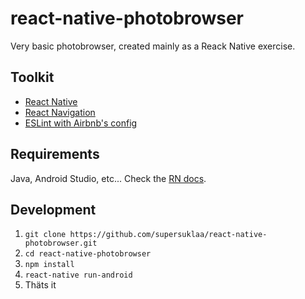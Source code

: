 # react-native-photobrowser

Very basic photobrowser, created mainly as a Reack Native exercise.

## Toolkit

* [React Native](https://facebook.github.io/react-native)
* [React Navigation](https://reactnavigation.org/)
* [ESLint with Airbnb's config](https://github.com/airbnb/javascript)

## Requirements

Java, Android Studio, etc... Check the [RN docs](https://facebook.github.io/react-native/docs/getting-started).

## Development

1. `git clone https://github.com/supersuklaa/react-native-photobrowser.git`
2. `cd react-native-photobrowser`
3. `npm install`
4. `react-native run-android`
5. Thäts it
